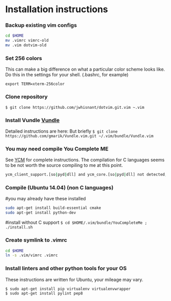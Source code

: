 # Installation instructions

### Backup existing vim configs

```sh
cd $HOME
mv .vimrc vimrc-old
mv .vim dotvim-old
```

### Set 256 colors 

This can make a big difference on what a particular color scheme looks like.
Do this in the settings for your shell.  (.bashrc, for example)

`export TERM=xterm-256color`

### Clone repository
`$ git clone https://github.com/jwhisnant/dotvim.git.vim ~.vim`

### Install Vundle [Vundle]

Detailed instructions are here:
But briefly 
`$ git clone https://github.com/gmarik/Vundle.vim.git ~/.vim/bundle/Vundle.vim`

### You may need compile You Complete ME
See [YCM] for complete instructions.  The compilation for C languages seems to be not worth the source compiling to me at this point.

```sh
ycm_client_support.[so|pyd|dll] and ycm_core.[so|pyd|dll] not detected; you need to compile YCM before using it. Read the docs!
```

### Compile (Ubuntu 14.04) (non C languages)

#you may already have these installed
```sh
sudo apt-get install build-essential cmake
sudo apt-get install python-dev
```
#install without C support
`$ cd $HOME/.vim/bundle/YouCompleteMe ; ./install.sh`

### Create symlink to .vimrc
```sh
cd $HOME
ln -s .vim/vimrc .vimrc
```

### Install linters and other python tools for your OS

These instructions are written for Ubuntu, your mileage may vary.

```sh
$ sudo apt-get install pip virtualenv virtualenvwrapper
$ sudo apt-get install pylint pep8
```

[Vundle]:http://github.com/gmarik/Vundle.vim
[YCM]:https://github.com/Valloric/YouCompleteMe
